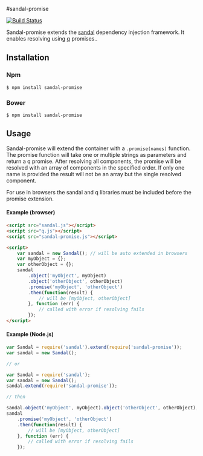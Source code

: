 #sandal-promise

[![Build Status](https://travis-ci.org/marcusberner/sandal-promise.png?branch=master)](https://travis-ci.org/marcusberner/sandal-promise)


Sandal-promise extends the [sandal](https://github.com/marcusberner/sandal) dependency injection framework. It enables resolving using [q](https://github.com/kriskowal/q) promises..

## Installation

### Npm

    $ npm install sandal-promise

### Bower

    $ npm install sandal-promise

## Usage

Sandal-promise will extend the container with a `.promise(names)` function. The promise function will take one or multiple strings as parameters and return a q promise. After resolving all components, the promise will be resolved with an array of components in the specified order. If only one name is provided the result will not be an array but the single resolved component.

For use in browsers the sandal and q libraries must be included before the promise extension.

#### Example (browser)
```html
<script src="sandal.js"></script>
<script src="q.js"></script>
<script src="sandal-promise.js"></script>

<script>
    var sandal = new Sandal(); // will be auto extended in browsers
    var myObject = {};
    var otherObject = {};
    sandal
        .object('myObject', myObject)
        .object('otherObject', otherObject)
        .promise('myObject', 'otherObject')
        .then(function(result) {
            // will be [myObject, otherObject]    
        }, function (err) {
            // called with error if resolving fails
        });
</script>
```

#### Example (Node.js)
```js
var Sandal = require('sandal').extend(require('sandal-promise'));
var sandal = new Sandal();

// or

var Sandal = require('sandal');
var sandal = new Sandal();
sandal.extend(require('sandal-promise'));

// then

sandal.object('myObject', myObject).object('otherObject', otherObject);
sandal
    .promise('myObject', 'otherObject')
    .then(function(result) {
        // will be [myObject, otherObject]    
    }, function (err) {
        // called with error if resolving fails
    });
```

